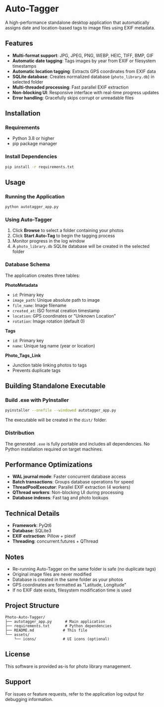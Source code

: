 # Auto-Tagger

A high-performance standalone desktop application that automatically assigns date and location-based tags to image files using EXIF metadata.

## Features

- **Multi-format support**: JPG, JPEG, PNG, WEBP, HEIC, TIFF, BMP, GIF
- **Automatic date tagging**: Tags images by year from EXIF or filesystem timestamps
- **Automatic location tagging**: Extracts GPS coordinates from EXIF data
- **SQLite database**: Creates normalized database (`photo_library.db`) in selected folder
- **Multi-threaded processing**: Fast parallel EXIF extraction
- **Non-blocking UI**: Responsive interface with real-time progress updates
- **Error handling**: Gracefully skips corrupt or unreadable files

## Installation

### Requirements

- Python 3.8 or higher
- pip package manager

### Install Dependencies

```bash
pip install -r requirements.txt
```

## Usage

### Running the Application

```bash
python autotagger_app.py
```

### Using Auto-Tagger

1. Click **Browse** to select a folder containing your photos
2. Click **Start Auto-Tag** to begin the tagging process
3. Monitor progress in the log window
4. A `photo_library.db` SQLite database will be created in the selected folder

### Database Schema

The application creates three tables:

**PhotoMetadata**
- `id`: Primary key
- `image_path`: Unique absolute path to image
- `file_name`: Image filename
- `created_at`: ISO format creation timestamp
- `location`: GPS coordinates or "Unknown Location"
- `rotation`: Image rotation (default 0)

**Tags**
- `id`: Primary key
- `name`: Unique tag name (year or location)

**Photo_Tags_Link**
- Junction table linking photos to tags
- Prevents duplicate tags

## Building Standalone Executable

### Build .exe with PyInstaller

```bash
pyinstaller --onefile --windowed autotagger_app.py
```

The executable will be created in the `dist/` folder.

### Distribution

The generated `.exe` is fully portable and includes all dependencies. No Python installation required on target machines.

## Performance Optimizations

- **WAL journal mode**: Faster concurrent database access
- **Batch transactions**: Groups database operations for speed
- **ThreadPoolExecutor**: Parallel EXIF extraction (4 workers)
- **QThread workers**: Non-blocking UI during processing
- **Database indexes**: Fast tag and photo lookups

## Technical Details

- **Framework**: PyQt6
- **Database**: SQLite3
- **EXIF extraction**: Pillow + piexif
- **Threading**: concurrent.futures + QThread

## Notes

- Re-running Auto-Tagger on the same folder is safe (no duplicate tags)
- Original image files are never modified
- Database is created in the same folder as your photos
- GPS coordinates are formatted as "Latitude, Longitude"
- If no EXIF date exists, filesystem modification time is used

## Project Structure

```
Photo-Auto-Tagger/
├── autotagger_app.py      # Main application
├── requirements.txt       # Python dependencies
├── README.md             # This file
└── assets/
    └── icons/            # UI icons (optional)
```

## License

This software is provided as-is for photo library management.

## Support

For issues or feature requests, refer to the application log output for debugging information.
